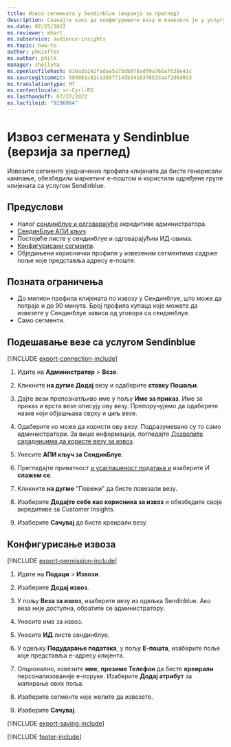 ```yaml
---
title: Извоз сегмената у Sendinblue (верзија за преглед)
description: Сазнајте како да конфигуришете везу и извезете је у услугу Sendinblue.
ms.date: 07/25/2022
ms.reviewer: mhart
ms.subservice: audience-insights
ms.topic: how-to
author: phkieffer
ms.author: philk
manager: shellyha
ms.openlocfilehash: 816a3b242fadaa5a75db878adf0a76baf638e41c
ms.sourcegitcommit: 594081c82ca385f7143b3416378533aaf2d6d0d3
ms.translationtype: MT
ms.contentlocale: sr-Cyrl-RS
ms.lasthandoff: 07/27/2022
ms.locfileid: "9196964"
---
```

# <a name="export-segments-to-sendinblue-preview"></a>Извоз сегмената у Sendinblue (верзија за преглед)

Извезите сегменте уједначених профила клијената да бисте генерисали кампање, обезбедили маркетинг е-поштом и користили одређене групе клијената са услугом Sendinblue.

## <a name="prerequisites"></a>Предуслови

- Налог [сендинблуе и одговарајуће](https://www.sendinblue.com/) акредитиве администратора.
- [СендинБлуе АПИ кључ](https://developers.sendinblue.com/docs/getting-started#:~:text=Get%20your%20API%20key&text=You%20can%20create%20one%20from,your%20settings%20This%20API%20key).
- Постојеће листе у сендинблуе и одговарајућим ИД-овима.
- [Конфигурисани сегменти](segments.md).
- Обједињени кориснички профили у извезеним сегментима садрже поље које представља адресу е-поште.

## <a name="known-limitations"></a>Позната ограничења

- До милион профила клијената по извозу у Сендинблуе, што може да потраје и до 90 минута. Број профила купаца које можете да извезете у Сендинблуе зависи од уговора са сендинблуе.
- Само сегменти.

## <a name="set-up-connection-to-sendinblue"></a>Подешавање везе са услугом Sendinblue

[!INCLUDE [export-connection-include](includes/export-connection-admn.md)]

1. Идите на **Администратор** > **Везе**.

1. Кликните **на дугме Додај** везу и одаберите **ставку Пошаљи**.

1. Дајте вези препознатљиво име у пољу **Име за приказ**. Име за приказ и врста везе описују ову везу. Препоручујемо да одаберете назив који објашњава сврху и циљ везе.

1. Одаберите ко може да користи ову везу. Подразумевано су то само администратори. За више информација, погледајте [Дозволите сарадницима да користе везу за извоз](connections.md#allow-contributors-to-use-a-connection-for-exports).

1. Унесите **АПИ кључ за СендинБлуе**.

1. Прегледајте приватност [и усаглашеност података и](connections.md#data-privacy-and-compliance) изаберите И **слажем се**.

1. Кликните **на дугме** "Повежи" да бисте повезали везу.

1. Изаберите **Додајте себе као корисника за извоз** и обезбедите своје акредитиве за Customer Insights.

1. Изаберите **Сачувај** да бисте креирали везу.

## <a name="configure-an-export"></a>Конфигурисање извоза

[!INCLUDE [export-permission-include](includes/export-permission.md)]

1. Идите на **Подаци** > **Извози**.

1. Изаберите **Додај извоз**.

1. У пољу **Веза за извоз**, изаберите везу из одељка Sendinblue. Ако веза није доступна, обратите се администратору.

1. Унесите име за извоз.

1. Унесите **ИД** листе сендинблуе.

1. У одељку **Подударање података**, у пољу **Е-пошта**, изаберите поље које представља е-адресу клијента.

1. Опционално, извезите **име**, **презиме Телефон** да бисте **креирали** персонализованије е-поруке. Изаберите **Додај атрибут** за мапирање ових поља.

1. Изаберите сегменте које желите да извезете.

1. Изаберите **Сачувај**.

[!INCLUDE [export-saving-include](includes/export-saving.md)]

[!INCLUDE [footer-include](includes/footer-banner.md)]
